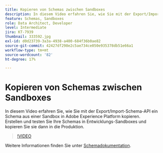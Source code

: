 ```yaml
---
title: Kopieren von Schemas zwischen Sandboxes
description: In diesem Video erfahren Sie, wie Sie mit der Export/Import-Schema-API ein Schema aus einer Sandbox in Adobe Experience Platform kopieren.
feature: Schemas, Sandboxes
role: Data Architect, Developer
level: Intermediate
jira: KT-7939
thumbnail: 333592.jpg
exl-id: d0d23739-3a3a-4938-a400-684f36b0ae82
source-git-commit: 42427df298e2c5ae734ce050e935378db51e66a1
workflow-type: tm+mt
source-wordcount: '82'
ht-degree: 17%

---
```


# Kopieren von Schemas zwischen Sandboxes

In diesem Video erfahren Sie, wie Sie mit der Export/Import-Schema-API ein Schema aus einer Sandbox in Adobe Experience Platform kopieren. Erstellen und testen Sie Ihre Schemas in Entwicklungs-Sandboxes und kopieren Sie sie dann in die Produktion.

>[!VIDEO](https://video.tv.adobe.com/v/333592?quality=12&learn=on)

Weitere Informationen finden Sie unter [Schemadokumentation](https://experienceleague.adobe.com/docs/experience-platform/xdm/home.html?lang=de).

